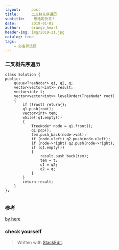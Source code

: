 ```yaml
---
layout:     post
title:      二叉树先序遍历
subtitle:    想啥呢快背！
date:       2019-01-01
author:     orange_heart
header-img: img/2019-21.jpg
catalog: true
tags:
    - 必备算法题
---
```


### 二叉树先序遍历


```objc
class Solution {
public:
	queue<TreeNode*> q1, q2, q;
	vector<vector<int>> result;
	vector<int> t;
	vector<vector<int>> levelOrder(TreeNode* root) 
	{
		if (!root) return{};
		q1.push(root);
		vector<int> tem;
		while(!q1.empty())
		{
			TreeNode* node = q1.front();
			q1.pop();
			tem.push_back(node->val);
			if (node->left) q2.push(node->left);
			if (node->right) q2.push(node->right);
			if (q1.empty())
			{
				result.push_back(tem);
				tem = t;
				q1 = q2;
				q2 = q;
			}
		}
		return result;
	}
};


```

### 参考

[by here](https://leetcode-cn.com/problems/two-sum/solution/er-cha-shu-de-ceng-ci-bian-li-by-utmost/)

### check yourself



> Written with [StackEdit](https://stackedit.io/).


<!--stackedit_data:
eyJoaXN0b3J5IjpbLTIxMzAxMzQzMzMsMTAyNTU3OTc0N119
-->